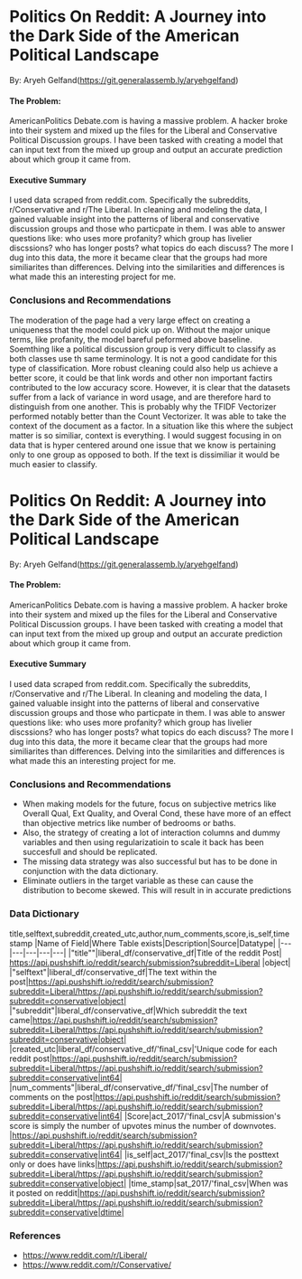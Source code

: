 # Politics On Reddit: A Journey into the Dark Side of the American Political Landscape
By: Aryeh Gelfand(https://git.generalassemb.ly/aryehgelfand)

#### The Problem:

AmericanPolitics Debate.com is having a massive problem. A hacker broke into their system and mixed up the files for the Liberal and Conservative Political Discussion groups. I have been tasked with creating a model that can input text from the mixed up group and output an accurate prediction about which group it came from.

 
 ####  Executive Summary

I used data scraped from reddit.com. Specifically the subreddits, r/Conservative and r/The Liberal. In cleaning and modeling the data, I gained valuable insight into the patterns of liberal and conservative discussion groups and those who particpate in them. I was able to answer questions like: who uses more profanity? which group has livelier discssions? who has longer posts? what topics do each discuss? The more I dug into this data, the more it became clear that the groups had more similiarites than differences. Delving into the similarities and differences is what made this an interesting project for me.

### Conclusions and Recommendations

The moderation of the page had a very large effect on creating a uniqueness that the model could pick up on. Without the major unique terms, like profanity, the model bareful peformed above baseline. Soemthing like a political discussion group is very difficult to classify as both classes use th same terminology. It is not a good candidate for this type of classification. More robust cleaning could also help us achieve a better score, it could be that link words and other non important factirs contributed to the low accuracy score. However, it is clear that the datasets suffer from a lack of variance in word usage, and are therefore hard to distinguish from one another. This is probably why the TFIDF Vectorizer performed notably better than the Count Vectorizer. It was able to take the context of the document as a factor. In a situation like this where the subject matter is so similiar, context is everything. I would suggest focusing in on data that is hyper centered around one issue that we know is pertaining only to one group as opposed to both. If the text is dissimiliar it would be much easier to classify.
 
 
 
# Politics On Reddit: A Journey into the Dark Side of the American Political Landscape
By: Aryeh Gelfand(https://git.generalassemb.ly/aryehgelfand)

#### The Problem:

AmericanPolitics Debate.com is having a massive problem. A hacker broke into their system and mixed up the files for the Liberal and Conservative Political Discussion groups. I have been tasked with creating a model that can input text from the mixed up group and output an accurate prediction about which group it came from.

 
 ####  Executive Summary

I used data scraped from reddit.com. Specifically the subreddits, r/Conservative and r/The Liberal. In cleaning and modeling the data, I gained valuable insight into the patterns of liberal and conservative discussion groups and those who particpate in them. I was able to answer questions like: who uses more profanity? which group has livelier discssions? who has longer posts? what topics do each discuss? The more I dug into this data, the more it became clear that the groups had more similiarites than differences. Delving into the similarities and differences is what made this an interesting project for me.

### Conclusions and Recommendations

 - When making models for the future, focus on subjective metrics like Overall Qual, Ext Quality, and Overal Cond, these have more of an effect than objective metrics like number of bedrooms or baths.
 - Also, the strategy of creating a lot of interaction columns and dummy variables and then using regularizatioin to scale it back has been succesfull and should be replicated.
 - The missing data strategy was also successful but has to be done in conjunction with the data dictionary.
 - Eliminate outliers in the target variable as these can cause the distribution to become skewed. This will result in in accurate predictions
 
 
 
 ### Data Dictionary
title,selftext,subreddit,created_utc,author,num_comments,score,is_self,timestamp
 |Name of Field|Where Table exists|Description|Source|Datatype|
|---|---|---|---|---|
|"title""|liberal_df/conservative_df|Title of the reddit Post| https://api.pushshift.io/reddit/search/submission?subreddit=Liberal |object|
|"selftext"|liberal_df/conservative_df|The text within the post|https://api.pushshift.io/reddit/search/submission?subreddit=Liberal/https://api.pushshift.io/reddit/search/submission?subreddit=conservative|object|
|"subreddit"|liberal_df/conservative_df|Which subreddit the text came|https://api.pushshift.io/reddit/search/submission?subreddit=Liberal/https://api.pushshift.io/reddit/search/submission?subreddit=conservative|object|
|created_utc|liberal_df/conservative_df/'final_csv|'Unique code for each reddit post|https://api.pushshift.io/reddit/search/submission?subreddit=Liberal/https://api.pushshift.io/reddit/search/submission?subreddit=conservative|int64|
|num_comments"|liberal_df/conservative_df/'final_csv|The number of comments on the post|https://api.pushshift.io/reddit/search/submission?subreddit=Liberal/https://api.pushshift.io/reddit/search/submission?subreddit=conservative|int64|
|Score|act_2017/'final_csv|A submission's score is simply the number of upvotes minus the number of downvotes. |https://api.pushshift.io/reddit/search/submission?subreddit=Liberal/https://api.pushshift.io/reddit/search/submission?subreddit=conservative|int64|
|is_self|act_2017/'final_csv|Is the posttext only or does have links|https://api.pushshift.io/reddit/search/submission?subreddit=Liberal/https://api.pushshift.io/reddit/search/submission?subreddit=conservative|object|
|time_stamp|sat_2017/'final_csv|When was it posted on reddit|https://api.pushshift.io/reddit/search/submission?subreddit=Liberal/https://api.pushshift.io/reddit/search/submission?subreddit=conservative|dtime|

### References
 - https://www.reddit.com/r/Liberal/
 - https://www.reddit.com/r/Conservative/




 

